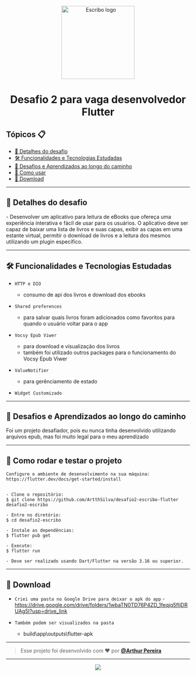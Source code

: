 <p align="center">
  <img src="https://escribo.com/wp-content/uploads/2019/03/Logo-color.png" alt="Escribo logo" width="200"/>
</p>

<h1 align="center">Desafio 2 para vaga desenvolvedor Flutter</h1>



<h2>Tópicos 📋</h2>

   <p>

   - [📖 Detalhes do desafio](#-detalhes-do-desafio)
   - [🛠️ Funcionalidades e Tecnologias Estudadas](#%EF%B8%8F-funcionalidades-e-tecnologias-estudadas)
   - [🤯 Desafios e Aprendizados ao longo do caminho](#-desafios-e-aprendizados-ao-longo-do-caminho)
   - [🤔 Como usar](#-como-rodar-e-testar-o-projeto)
   - [📱 Download](#-download)
   </p>

---

<h2>📖 Detalhes do desafio</h2>

<p>
    -	Desenvolver um aplicativo para leitura de eBooks que ofereça uma experiência interativa e fácil de usar para os
usuários. O aplicativo deve ser capaz de baixar uma lista de livros e suas capas, exibir as capas em
uma estante virtual, permitir o download de livros e a leitura dos mesmos utilizando um plugin específico.
</p>

---


<h2>🛠️ Funcionalidades e Tecnologias Estudadas</h2>

- `HTTP e DIO`
  - consumo de api dos livros e download dos ebooks

- `Shared preferences` 
    - para salvar quais livros foram adicionados como favoritos para quando o usuário voltar para o app
- `Vocsy Epub Viwer`
    - para download e visualização dos livros
    - também foi utilizado outros packages para o funcionamento do Vocsy Epub Viwer

- `ValueNotifier`
    - para gerênciamento de estado

- `Widget Customizado`


   </p>

---

<h2>🤯 Desafios e Aprendizados ao longo do caminho</h2>

   <p>
   Foi um projeto desafiador, pois eu nunca tinha desenvolvido utilizando arquivos epub, mas foi muito legal para o meu aprendizado<br>
   </p>

---

<h2>🤔 Como rodar e testar o projeto</h2>

   ```
   Configure o ambiente de desenvolvimento na sua máquina:
   https://flutter.dev/docs/get-started/install


   - Clone o repositório:
   $ git clone https://github.com/ArtthSilva/desafio2-escribo-flutter desafio2-escribo

   - Entre no diretório:
   $ cd desafio2-escribo

   - Instale as dependências:
   $ flutter pub get

   - Execute:
   $ flutter run

- Deve ser realizado usando Dart/Flutter na versão 3.16 ou superior.
   ```


---

<h2>📱 Download</h2>

- `Criei uma pasta no Google Drive para deixar o apk do app`
-https://drive.google.com/drive/folders/1wbaTN0TD76P4ZD_1feqjq5fIjDRUAg5I?usp=drive_link

- `Também podem ser visualizados na pasta`
    - build\app\outputs\flutter-apk





---



   >Esse projeto foi desenvolvido com ❤️ por **[@Arthur Pereira](https://www.linkedin.com/in/arthur-silvap)**

---

   <div align="center">

  <a href="https://www.linkedin.com/in/arthur-silvap" target="_blank"><img src="https://img.shields.io/badge/-LinkedIn-%230077B5?style=for-the-badge&logo=linkedin&logoColor=white" target="_blank"></a> 
 </div>

   </div>
